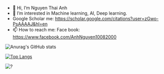 - 👋 Hi, I’m Nguyen Thai Anh
- 👀 I’m interested in Machine learning, AI, Deep learning.
- Google Scholar me: https://scholar.google.com/citations?user=zGwo-PsAAAAJ&hl=en
- 📫 How to reach me: Face book: https://www.facebook.com/AnhNguyen10082000

<!---
anhnguyen1008/anhnguyen1008 is a ✨ special ✨ repository because its `README.md` (this file) appears on your GitHub profile.
You can click the Preview link to take a look at your changes.
--->

![Anurag's GitHub stats](https://github-readme-stats.vercel.app/api?username=anhnguyen1008&show_icons=true&theme=dracula)

[![Top Langs](https://github-readme-stats.vercel.app/api/top-langs/?username=anhnguyen1008&layout=compact&langs_count=8)](https://github.com/anhnguyen1008)

![?](https://github-profile-trophy.vercel.app/?username=anhnguyen1008&theme=dracula)
